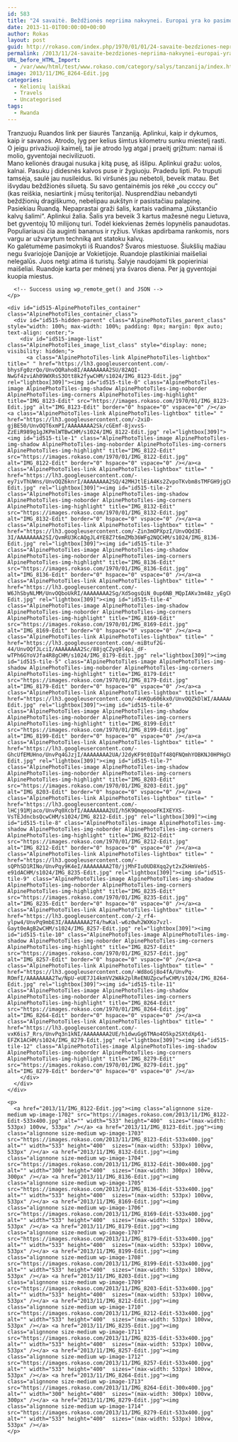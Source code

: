 ```yaml
---
id: 583
title: "24 savaitė. Beždžionės nepriima nakvynei. Europai yra ko pasimokyti iš Afrikos nykštukės Rvandos [90s skaitymo]"
date: 2013-11-01T00:00:00+00:00
author: Rokas
layout: post
guid: http://rokaso.com/index.php/1970/01/01/24-savaite-bezdziones-nepriima-nakvynei-europai-yra-ko-pasimokyti-is-afrikos-nykstukes-rvandos-90s-skaitymo-2/
permalink: /2013/11/24-savaite-bezdziones-nepriima-nakvynei-europai-yra-ko-pasimokyti-is-afrikos-nykstukes-rvandos-90s-skaitymo-2/
URL_before_HTML_Import:
  - /var/www/html/test/www.rokaso.com/category/salys/tanzanija/index.html
image: 2013/11/IMG_8264-Edit.jpg
categories:
  - Kelionių laiškai
  - Travels
  - Uncategorised
tags:
  - Rwanda
---
```


<div class="entry-content">
  <p>
    Tranzuoju Ruandos link per šiaurės Tanzaniją. Aplinkui, kaip ir dykumos, kaip ir savanos. Atrodo, lyg per kelius šimtus kilometru sunku miestelį rasti. O jeigu privažiuoji kaimelį, tai jie atrodo lyg atgal į praeitį grįžtum: namai iš molio, gyventojai necivilizuoti.<br /> Mano kelionės draugai nusuka į kitą pusę, aš išlipu. Aplinkui gražu: uolos, kalnai. Pasuku į didesnės kalvos puse ir žygiuoju. Pradedu lipti. Po truputi tamsėja, saulė jau nusileidus. Iki viršunės jau nebetoli, beveik matau. Bet išvydau beždžionės siluetą. Su savo gentainėmis jos rėkė „ou ccccy ou“ (kas reiškia, nesiartink į mūsų teritorija). Nusprendžiau nebandyti beždžionių dragiškumo, nebelipau aukštyn ir pasistačiau palapinę.<br /> Pasiekiau Ruandą. Nepaprastai graži šalis, kartais vadinama „tūkstančio kalvų šalimi“. Aplinkui žalia. Šalis yra beveik 3 kartus mažesnė negu Lietuva, bet gyventojų 10 milijonų turi. Todėl kiekvienas žemės lopynėlis panaudotas. Populiariausi čia auginti bananus ir ryžius. Viskas apdirbama rankomis, nors vargu ar užvarytum techniką ant statoku kalvų.<br /> Ko galėtumėme pasimokyti iš Ruandos? Švaros miestuose. Šiukšlių mažiau negu švariojoje Danijoje ar Vokietijoje. Ruandoje plastikiniai maišeliai nelegalūs. Juos netgi atima iš turistų. Šalyje naudojami tik popieriniai maišeliai. Ruandoje karta per mėnesį yra švaros diena. Per ją gyventojai kuopia miestus.
  </p>
  
  <div id="APTFPIC_by_TAP-by-shortcode-515" class="AlpinePhotoTiles_inpost_container">
    <p>
      <!-- Request made -->
      
      <!-- Success using wp_remote_get() and JSON -->
    </p>
    
    <div id="id515-AlpinePhotoTiles_container" class="AlpinePhotoTiles_container_class">
      <div id="id515-hidden-parent" class="AlpinePhotoTiles_parent_class" style="width: 100%; max-width: 100%; padding: 0px; margin: 0px auto; text-align: center;">
        <div id="id515-image-list" class="AlpinePhotoTiles_image_list_class" style="display: none; visibility: hidden;">
          <a class="AlpinePhotoTiles-link AlpinePhotoTiles-lightbox" title=" " href="https://lh3.googleusercontent.com/-bhysFg0zrQo/UnvOQRaho8I/AAAAAAAA2SU/82AQI-NwGf4zviAh09WXRsS3Ott8k2fywCHM/s1024/IMG_8123-Edit.jpg" rel="lightbox[309]"><img id="id515-tile-0" class="AlpinePhotoTiles-image AlpinePhotoTiles-img-shadow AlpinePhotoTiles-img-noborder AlpinePhotoTiles-img-corners AlpinePhotoTiles-img-highlight" title="IMG_8123-Edit" src="https://images.rokaso.com/1970/01/IMG_8123-Edit.jpg" alt="IMG_8123-Edit" border="0" hspace="0" vspace="0" /></a><a class="AlpinePhotoTiles-link AlpinePhotoTiles-lightbox" title=" " href="https://lh3.googleusercontent.com/-2xiD-gjBE50/UnvOQT6xmPI/AAAAAAAA2Sk/cGEmf-8jxvsS-ZzEiR989g1gJKPmlWTBwCHM/s1024/IMG_8122-Edit.jpg" rel="lightbox[309]"><img id="id515-tile-1" class="AlpinePhotoTiles-image AlpinePhotoTiles-img-shadow AlpinePhotoTiles-img-noborder AlpinePhotoTiles-img-corners AlpinePhotoTiles-img-highlight" title="IMG_8122-Edit" src="https://images.rokaso.com/1970/01/IMG_8122-Edit.jpg" alt="IMG_8122-Edit" border="0" hspace="0" vspace="0" /></a><a class="AlpinePhotoTiles-link AlpinePhotoTiles-lightbox" title=" " href="https://lh3.googleusercontent.com/-ey7ivThUWns/UnvOQZ6knrI/AAAAAAAA2SQ/42MHJtlEiA4Ks2ZvpoTKvbm8sTMFGH9jgCHM/s1024/IMG_8132-Edit.jpg" rel="lightbox[309]"><img id="id515-tile-2" class="AlpinePhotoTiles-image AlpinePhotoTiles-img-shadow AlpinePhotoTiles-img-noborder AlpinePhotoTiles-img-corners AlpinePhotoTiles-img-highlight" title="IMG_8132-Edit" src="https://images.rokaso.com/1970/01/IMG_8132-Edit.jpg" alt="IMG_8132-Edit" border="0" hspace="0" vspace="0" /></a><a class="AlpinePhotoTiles-link AlpinePhotoTiles-lightbox" title=" " href="https://lh3.googleusercontent.com/-Zin3mOPXpzI/UnvOQd3E-3I/AAAAAAAA2SI/QvmRU3KcAQgJL4YE8Z7t6mZMb36WFg2NQCHM/s1024/IMG_8136-Edit.jpg" rel="lightbox[309]"><img id="id515-tile-3" class="AlpinePhotoTiles-image AlpinePhotoTiles-img-shadow AlpinePhotoTiles-img-noborder AlpinePhotoTiles-img-corners AlpinePhotoTiles-img-highlight" title="IMG_8136-Edit" src="https://images.rokaso.com/1970/01/IMG_8136-Edit.jpg" alt="IMG_8136-Edit" border="0" hspace="0" vspace="0" /></a><a class="AlpinePhotoTiles-link AlpinePhotoTiles-lightbox" title=" " href="https://lh3.googleusercontent.com/-W6JhSbyNLMM/UnvOQboUkRI/AAAAAAAA2Sg/Xd5ogsQiN_0up6NB_MQpIAKv3m48z_yEgCHM/s1024/IMG_8169-Edit.jpg" rel="lightbox[309]"><img id="id515-tile-4" class="AlpinePhotoTiles-image AlpinePhotoTiles-img-shadow AlpinePhotoTiles-img-noborder AlpinePhotoTiles-img-corners AlpinePhotoTiles-img-highlight" title="IMG_8169-Edit" src="https://images.rokaso.com/1970/01/IMG_8169-Edit.jpg" alt="IMG_8169-Edit" border="0" hspace="0" vspace="0" /></a><a class="AlpinePhotoTiles-link AlpinePhotoTiles-lightbox" title=" " href="https://lh3.googleusercontent.com/-miBtuf2G-44/UnvOQfJLciI/AAAAAAAA2Sc/88jqCZyq9l4pi_dF-wTPh6GYoVJfa4R8gCHM/s1024/IMG_8179-Edit.jpg" rel="lightbox[309]"><img id="id515-tile-5" class="AlpinePhotoTiles-image AlpinePhotoTiles-img-shadow AlpinePhotoTiles-img-noborder AlpinePhotoTiles-img-corners AlpinePhotoTiles-img-highlight" title="IMG_8179-Edit" src="https://images.rokaso.com/1970/01/IMG_8179-Edit.jpg" alt="IMG_8179-Edit" border="0" hspace="0" vspace="0" /></a><a class="AlpinePhotoTiles-link AlpinePhotoTiles-lightbox" title=" " href="https://lh3.googleusercontent.com/-4nKQu606kx0/UnvOQZkDlWI/AAAAAAAA2SE/5x1J8fMldDMjsl4lxf89UUuZWyop_ONRgCHM/s1024/IMG_8199-Edit.jpg" rel="lightbox[309]"><img id="id515-tile-6" class="AlpinePhotoTiles-image AlpinePhotoTiles-img-shadow AlpinePhotoTiles-img-noborder AlpinePhotoTiles-img-corners AlpinePhotoTiles-img-highlight" title="IMG_8199-Edit" src="https://images.rokaso.com/1970/01/IMG_8199-Edit.jpg" alt="IMG_8199-Edit" border="0" hspace="0" vspace="0" /></a><a class="AlpinePhotoTiles-link AlpinePhotoTiles-lightbox" title=" " href="https://lh3.googleusercontent.com/-GhcUfEMUHno/UnvPq4GJzjI/AAAAAAAA2UA/J2dyKF9t0IQaTf48QFNQmhYOBKNJ0HPHgCHM/s1024/IMG_8203-Edit.jpg" rel="lightbox[309]"><img id="id515-tile-7" class="AlpinePhotoTiles-image AlpinePhotoTiles-img-shadow AlpinePhotoTiles-img-noborder AlpinePhotoTiles-img-corners AlpinePhotoTiles-img-highlight" title="IMG_8203-Edit" src="https://images.rokaso.com/1970/01/IMG_8203-Edit.jpg" alt="IMG_8203-Edit" border="0" hspace="0" vspace="0" /></a><a class="AlpinePhotoTiles-link AlpinePhotoTiles-lightbox" title=" " href="https://lh3.googleusercontent.com/-lHCj91Mjaco/UnvPq0XcbfI/AAAAAAAA2UI/h5K9QmqeoooFKIXEYXS-VsTEJdncbsQcwCHM/s1024/IMG_8212-Edit.jpg" rel="lightbox[309]"><img id="id515-tile-8" class="AlpinePhotoTiles-image AlpinePhotoTiles-img-shadow AlpinePhotoTiles-img-noborder AlpinePhotoTiles-img-corners AlpinePhotoTiles-img-highlight" title="IMG_8212-Edit" src="https://images.rokaso.com/1970/01/IMG_8212-Edit.jpg" alt="IMG_8212-Edit" border="0" hspace="0" vspace="0" /></a><a class="AlpinePhotoTiles-link AlpinePhotoTiles-lightbox" title=" " href="https://lh3.googleusercontent.com/-sQPhSD1RINo/UnvPqy9K4eI/AAAAAAAA2T0/jjMhFIu0UD8Xqq2yt2xZkHmVebS-e91dACHM/s1024/IMG_8235-Edit.jpg" rel="lightbox[309]"><img id="id515-tile-9" class="AlpinePhotoTiles-image AlpinePhotoTiles-img-shadow AlpinePhotoTiles-img-noborder AlpinePhotoTiles-img-corners AlpinePhotoTiles-img-highlight" title="IMG_8235-Edit" src="https://images.rokaso.com/1970/01/IMG_8235-Edit.jpg" alt="IMG_8235-Edit" border="0" hspace="0" vspace="0" /></a><a class="AlpinePhotoTiles-link AlpinePhotoTiles-lightbox" title=" " href="https://lh3.googleusercontent.com/-2_rf4-ylpw4/UnvPq9mbE3I/AAAAAAAA2T4/hwKal-w6z0wh2WXKo7vzl-Gayt0eAgB2wCHM/s1024/IMG_8257-Edit.jpg" rel="lightbox[309]"><img id="id515-tile-10" class="AlpinePhotoTiles-image AlpinePhotoTiles-img-shadow AlpinePhotoTiles-img-noborder AlpinePhotoTiles-img-corners AlpinePhotoTiles-img-highlight" title="IMG_8257-Edit" src="https://images.rokaso.com/1970/01/IMG_8257-Edit.jpg" alt="IMG_8257-Edit" border="0" hspace="0" vspace="0" /></a><a class="AlpinePhotoTiles-link AlpinePhotoTiles-lightbox" title=" " href="https://lh3.googleusercontent.com/-Wd8oGj8o4fA/UnvPq-ROmfI/AAAAAAAA2Tw/NpU-eUE7J14kmVV2WAk2plReENUZpcwfwCHM/s1024/IMG_8264-Edit.jpg" rel="lightbox[309]"><img id="id515-tile-11" class="AlpinePhotoTiles-image AlpinePhotoTiles-img-shadow AlpinePhotoTiles-img-noborder AlpinePhotoTiles-img-corners AlpinePhotoTiles-img-highlight" title="IMG_8264-Edit" src="https://images.rokaso.com/1970/01/IMG_8264-Edit.jpg" alt="IMG_8264-Edit" border="0" hspace="0" vspace="0" /></a><a class="AlpinePhotoTiles-link AlpinePhotoTiles-lightbox" title=" " href="https://lh3.googleusercontent.com/-vxK6is7_Rrs/UnvPq3n1kNI/AAAAAAAA2UE/h1dwuGg6TMAo4O5kp2SXtdXp61-EFZK1ACHM/s1024/IMG_8279-Edit.jpg" rel="lightbox[309]"><img id="id515-tile-12" class="AlpinePhotoTiles-image AlpinePhotoTiles-img-shadow AlpinePhotoTiles-img-noborder AlpinePhotoTiles-img-corners AlpinePhotoTiles-img-highlight" title="IMG_8279-Edit" src="https://images.rokaso.com/1970/01/IMG_8279-Edit.jpg" alt="IMG_8279-Edit" border="0" hspace="0" vspace="0" /></a>
        </div>
      </div>
    </div>
    
    <p>
      <a href="2013/11/IMG_8122-Edit.jpg"><img class="alignnone size-medium wp-image-1702" src="https://images.rokaso.com/2013/11/IMG_8122-Edit-533x400.jpg" alt="" width="533" height="400"  sizes="(max-width: 533px) 100vw, 533px" /></a> <a href="2013/11/IMG_8123-Edit.jpg"><img class="alignnone size-medium wp-image-1703" src="https://images.rokaso.com/2013/11/IMG_8123-Edit-533x400.jpg" alt="" width="533" height="400"  sizes="(max-width: 533px) 100vw, 533px" /></a> <a href="2013/11/IMG_8132-Edit.jpg"><img class="alignnone size-medium wp-image-1704" src="https://images.rokaso.com/2013/11/IMG_8132-Edit-300x400.jpg" alt="" width="300" height="400"  sizes="(max-width: 300px) 100vw, 300px" /></a> <a href="2013/11/IMG_8136-Edit.jpg"><img class="alignnone size-medium wp-image-1705" src="https://images.rokaso.com/2013/11/IMG_8136-Edit-533x400.jpg" alt="" width="533" height="400"  sizes="(max-width: 533px) 100vw, 533px" /></a> <a href="2013/11/IMG_8169-Edit.jpg"><img class="alignnone size-medium wp-image-1706" src="https://images.rokaso.com/2013/11/IMG_8169-Edit-533x400.jpg" alt="" width="533" height="400"  sizes="(max-width: 533px) 100vw, 533px" /></a> <a href="2013/11/IMG_8179-Edit.jpg"><img class="alignnone size-medium wp-image-1707" src="https://images.rokaso.com/2013/11/IMG_8179-Edit-533x400.jpg" alt="" width="533" height="400"  sizes="(max-width: 533px) 100vw, 533px" /></a> <a href="2013/11/IMG_8199-Edit.jpg"><img class="alignnone size-medium wp-image-1708" src="https://images.rokaso.com/2013/11/IMG_8199-Edit-533x400.jpg" alt="" width="533" height="400"  sizes="(max-width: 533px) 100vw, 533px" /></a> <a href="2013/11/IMG_8203-Edit.jpg"><img class="alignnone size-medium wp-image-1709" src="https://images.rokaso.com/2013/11/IMG_8203-Edit-533x400.jpg" alt="" width="533" height="400"  sizes="(max-width: 533px) 100vw, 533px" /></a> <a href="2013/11/IMG_8212-Edit.jpg"><img class="alignnone size-medium wp-image-1710" src="https://images.rokaso.com/2013/11/IMG_8212-Edit-533x400.jpg" alt="" width="533" height="400"  sizes="(max-width: 533px) 100vw, 533px" /></a> <a href="2013/11/IMG_8235-Edit.jpg"><img class="alignnone size-medium wp-image-1711" src="https://images.rokaso.com/2013/11/IMG_8235-Edit-533x400.jpg" alt="" width="533" height="400"  sizes="(max-width: 533px) 100vw, 533px" /></a> <a href="2013/11/IMG_8257-Edit.jpg"><img class="alignnone size-medium wp-image-1712" src="https://images.rokaso.com/2013/11/IMG_8257-Edit-533x400.jpg" alt="" width="533" height="400"  sizes="(max-width: 533px) 100vw, 533px" /></a> <a href="2013/11/IMG_8264-Edit.jpg"><img class="alignnone size-medium wp-image-1713" src="https://images.rokaso.com/2013/11/IMG_8264-Edit-300x400.jpg" alt="" width="300" height="400"  sizes="(max-width: 300px) 100vw, 300px" /></a> <a href="2013/11/IMG_8279-Edit.jpg"><img class="alignnone size-medium wp-image-1714" src="https://images.rokaso.com/2013/11/IMG_8279-Edit-533x400.jpg" alt="" width="533" height="400"  sizes="(max-width: 533px) 100vw, 533px" /></a>
    </p>
  </div>
</div>
